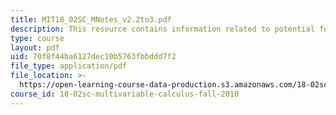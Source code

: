 ```yaml
---
title: MIT18_02SC_MNotes_v2.2to3.pdf
description: This resource contains information related to potential function.
type: course
layout: pdf
uid: 70f8f44ba6127dec10b5763fbbddd7f2
file_type: application/pdf
file_location: >-
  https://open-learning-course-data-production.s3.amazonaws.com/18-02sc-multivariable-calculus-fall-2010/70f8f44ba6127dec10b5763fbbddd7f2_MIT18_02SC_MNotes_v2.2to3.pdf
course_id: 18-02sc-multivariable-calculus-fall-2010
---
```

